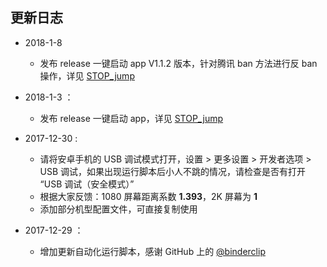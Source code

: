 ## 更新日志
- 2018-1-8
  - 发布 release 一键启动 app V1.1.2 版本，针对腾讯 ban 方法进行反 ban 操作，详见 [STOP_jump](https://github.com/wangshub/wechat_jump_game/releases)

- 2018-1-3 ：
  - 发布 release 一键启动 app，详见 [STOP_jump](https://github.com/wangshub/wechat_jump_game/releases)

- 2017-12-30 :
  - 请将安卓手机的 USB 调试模式打开，设置 > 更多设置 > 开发者选项 > USB 调试，如果出现运行脚本后小人不跳的情况，请检查是否有打开 “USB 调试（安全模式）”
  - 根据大家反馈：1080 屏幕距离系数 **1.393**，2K 屏幕为 **1**
  - 添加部分机型配置文件，可直接复制使用

- 2017-12-29 ：
  - 增加更新自动化运行脚本，感谢 GitHub 上的 [@binderclip](https://github.com/binderclip)
